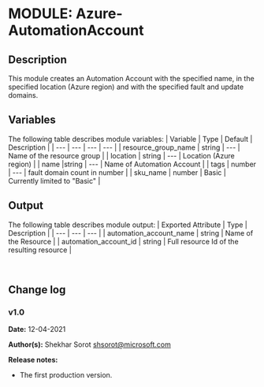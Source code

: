 # MODULE: Azure-AutomationAccount

## Description

This module creates an Automation Account with the specified name, in the specified location (Azure region) and with the specified fault and update domains.

## Variables

The following table describes module variables:
| Variable | Type | Default | Description |
| --- | --- | --- | --- |
| resource_group_name | string | --- | Name of the resource group |
| location | string | --- | Location (Azure region) |
| name |string | --- | Name of Automation Account |
| tags | number | --- | fault domain count in number |
| sku_name | number | Basic | Currently limited to "Basic" |

## Output

The following table describes module output:
| Exported Attribute | Type | Description |
| --- | --- | --- |
| automation_account_name | string | Name of the Resource |
| automation_account_id | string |  Full resource Id of the resulting resource |

<br>

## Change log

### v1.0

**Date:** 12-04-2021

**Author(s):** Shekhar Sorot <shsorot@microsoft.com>

**Release notes:**
- The first production version.



